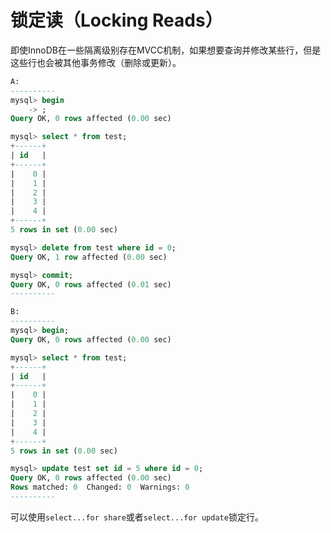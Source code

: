 # 锁定读（Locking Reads）
即使InnoDB在一些隔离级别存在MVCC机制，如果想要查询并修改某些行，但是这些行也会被其他事务修改（删除或更新）。
```sql
A:
----------
mysql> begin
    -> ;
Query OK, 0 rows affected (0.00 sec)

mysql> select * from test;
+------+
| id   |
+------+
|    0 |
|    1 |
|    2 |
|    3 |
|    4 |
+------+
5 rows in set (0.00 sec)

mysql> delete from test where id = 0;
Query OK, 1 row affected (0.00 sec)

mysql> commit;
Query OK, 0 rows affected (0.01 sec)
----------

B:
----------
mysql> begin;
Query OK, 0 rows affected (0.00 sec)

mysql> select * from test;
+------+
| id   |
+------+
|    0 |
|    1 |
|    2 |
|    3 |
|    4 |
+------+
5 rows in set (0.00 sec)

mysql> update test set id = 5 where id = 0;
Query OK, 0 rows affected (0.00 sec)
Rows matched: 0  Changed: 0  Warnings: 0
----------
```

可以使用`select...for share`或者`select...for update`锁定行。


